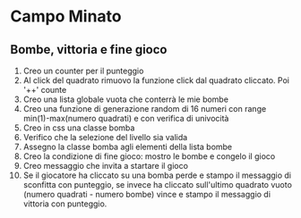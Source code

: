 Campo Minato
===
## Bombe, vittoria e fine gioco
1. Creo un counter per il punteggio
1. Al click del quadrato rimuovo la funzione click dal quadrato cliccato. Poi '++' counte
1. Creo una lista globale vuota che conterrà le mie bombe
1. Creo una funzione di generazione random di 16 numeri con range min(1)-max(numero quadrati) e con verifica di univocità
1. Creo in css una classe bomba
1. Verifico che la selezione del livello sia valida
1. Assegno la classe bomba agli elementi della lista bombe
1. Creo la condizione di fine gioco: mostro le bombe e congelo il gioco
1. Creo messaggio che invita a startare il gioco
1. Se il giocatore ha cliccato su una bomba perde e stampo il messaggio di sconfitta con punteggio, se invece ha cliccato sull'ultimo quadrato vuoto (numero quadrati - numero bombe) vince e stampo il messaggio di vittoria con punteggio.